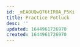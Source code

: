 ```yaml
---
id: _mEAOUQwQ76tIROA_P5Ki
title: Practice Potluck
desc: ''
updated: 1644961726970
created: 1644961726970
---
```


